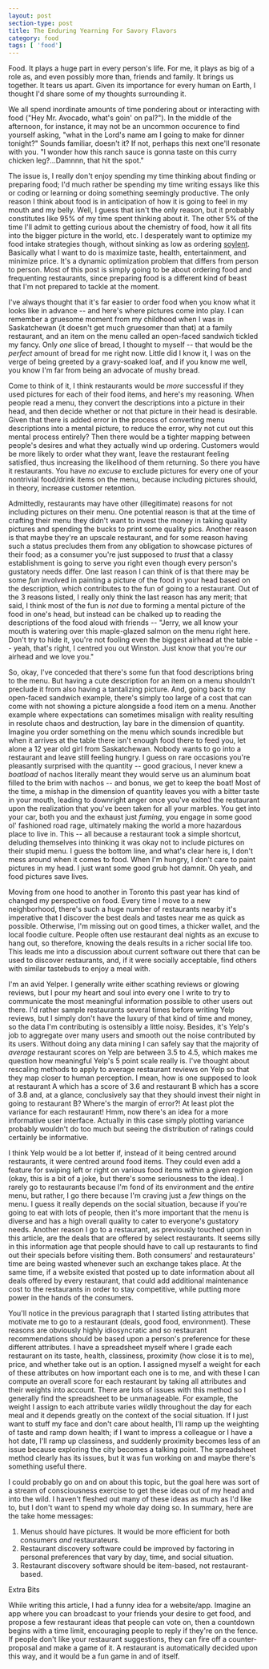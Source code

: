 ```yaml
---
layout: post
section-type: post
title: The Enduring Yearning For Savory Flavors
category: food
tags: [ 'food']
---
```


Food.  It plays a huge part in every person's life.  For me, it plays as big of a role as, and even possibly more than, friends and family.  It brings us together.  It tears us apart.  Given its importance for every human on Earth, I thought I'd share some of my thoughts surrounding it.

We all spend inordinate amounts of time pondering about or interacting with food ("Hey Mr. Avocado, what's goin' on pal?").  In the middle of the afternoon, for instance, it may not be an uncommon occurence to find yourself asking, "what in the Lord's name am I going to make for dinner tonight?"  Sounds familiar, doesn't it?  If not, perhaps this next one'll resonate with you.  "I wonder how this ranch sauce is gonna taste on this curry chicken leg?...Damnnn, that hit the spot."

The issue is, I really don't enjoy spending my time thinking about finding or preparing food; I'd much rather be spending my time writing essays like this or coding or learning or doing something seemingly productive.  The only reason I think about food is in anticipation of how it is going to feel in my mouth and my belly.  Well, I guess that isn't the only reason, but it probably constitutes like 95% of my time spent thinking about it.  The other 5% of the time I'll admit to getting curious about the chemistry of food, how it all fits into the bigger picture in the world, etc.  I desperately want to optimize my food intake strategies though, without sinking as low as ordering [soylent](https://www.soylent.com/).  Basically what I want to do is maximize taste, health, entertainment, and minimize price.  It's a dynamic optimization problem that differs from person to person.  Most of this post is simply going to be about ordering food and frequenting restaurants, since preparing food is a different kind of beast that I'm not prepared to tackle at the moment.

I've always thought that it's far easier to order food when you know what it looks like in advance -- and here's where pictures come into play.  I can remember a gruesome moment from my childhood when I was in Saskatchewan (it doesn't get much gruesomer than that) at a family restaurant, and an item on the menu called an open-faced sandwich tickled my fancy.  Only _one_ slice of bread, I thought to myself -- that would be the _perfect_ amount of bread for me right now.  Little did I know it, I was on the verge of being greeted by a gravy-soaked loaf, and if you know me well, you know I'm far from being an advocate of mushy bread.  

Come to think of it, I think restaurants would be _more_ successful if they used pictures for each of their food items, and here's my reasoning.  When people read a menu, they convert the descriptions into a picture in their head, and then decide whether or not that picture in their head is desirable.  Given that there is added error in the process of converting menu descriptions into a mental picture, to reduce the error, why not cut out this mental process entirely?  Then there would be a tighter mapping between people's desires and what they actually wind up ordering.  Customers would be more likely to order what they want, leave the restaurant feeling satisfied, thus increasing the likelihood of them returning.  So there you have it restaurants.  You have _no excuse_ to exclude pictures for every one of your nontrivial food/drink items on the menu, because including pictures should, in theory, increase customer retention.  

Admittedly, restaurants may have other (illegitimate) reasons for not including pictures on their menu.  One potential reason is that at the time of crafting their menu they didn't want to invest the money in taking quality pictures and spending the bucks to print some quality pics.  Another reason is that maybe they're an upscale restaurant, and for some reason having such a status precludes them from any obligation to showcase pictures of their food; as a consumer you're just supposed to _trust_ that a classy establishment is going to serve you right even though every person's gustatory needs differ.  One last reason I can think of is that there may be some _fun_ involved in painting a picture of the food in your head based on the description, which contributes to the fun of going to a restaurant.  Out of the 3 reasons listed, I really only think the last reason has any merit; that said, I think most of the fun is _not_ due to forming a mental picture of the food in one's head, but instead can be chalked up to reading the descriptions of the food aloud with friends -- "Jerry, we all know your mouth is watering over this maple-glazed salmon on the menu right here.  Don't try to hide it, you're not fooling even the biggest airhead at the table -- yeah, that's right, I centred you out Winston.  Just know that you're _our_ airhead and we love you."  

So, okay, I've conceded that there's some fun that food descriptions bring to the menu.  But having a cute description for an item on a menu shouldn't preclude it from also having a tantalizing picture.  And, going back to my open-faced sandwich example, there's simply too large of a cost that can come with not showing a picture alongside a food item on a menu.  Another example where expectations can sometimes misalign with reality resulting in resolute chaos and destruction, lay bare in the dimension of quantity.  Imagine you order something on the menu which sounds incredible but when it arrives at the table there isn't enough food there to feed you, let alone a 12 year old girl from Saskatchewan.  Nobody wants to go into a restaurant and leave still feeling hungry.  I guess on rare occasions you're pleasantly surprised with the quantity -- good gracious, I never knew a _boatload_ of nachos literally meant they would serve us an aluminum boat filled to the brim with nachos -- and bonus, we get to keep the boat!  Most of the time, a mishap in the dimension of quantity leaves you with a bitter taste in your mouth, leading to downright anger once you've exited the restaurant upon the realization that you've been taken for all your marbles.  You get into your car, both you and the exhaust just _fuming_, you engage in some good ol' fashioned road rage, ultimately making the world a more hazardous place to live in.  This -- all because a restaurant took a simple shortcut, deluding themselves into thinking it was okay not to include pictures on their stupid menu.  I guess the bottom line, and what's clear here is, I don't mess around when it comes to food.  When I'm hungry, I don't care to paint pictures in my head.  I just want some good grub hot damnit.  Oh yeah, and food pictures save lives.

Moving from one hood to another in Toronto this past year has kind of changed my perspective on food.  Every time I move to a new neighborhood, there's such a huge number of restaurants nearby it's imperative that I discover the best deals and tastes near me as quick as possible.  Otherwise, I'm missing out on good times, a thicker wallet, and the local foodie culture.  People often use restaurant deal nights as an excuse to hang out, so therefore, knowing the deals results in a richer social life too.  This leads me into a discussion about current software out there that can be used to discover restaurants, and, if it were socially acceptable, find others with similar tastebuds to enjoy a meal with.  

I'm an avid Yelper.  I generally write either scathing reviews or glowing reviews, but I pour my heart and soul into every one I write to try to communicate the most meaningful information possible to other users out there.  I'd rather sample restaurants several times before writing Yelp reviews, but I simply don't have the luxury of that kind of time and money, so the data I'm contributing is ostensibly a little noisy.  Besides, it's Yelp's job to aggregate over many users and smooth out the noise contributed by its users.  Without doing any data mining I can safely say that the majority of _average_ restaurant scores on Yelp are between 3.5 to 4.5, which makes me question how meaningful Yelp's 5 point scale really is.  I've thought about rescaling methods to apply to average restaurant reviews on Yelp so that they map closer to human perception.  I mean, how is one supposed to look at restaurant A which has a score of 3.6 and restaurant B which has a score of 3.8 and, at a glance, conclusively say that they should invest their night in going to restaurant B?  Where's the margin of error?!  At least plot the variance for each restaurant!  Hmm, now there's an idea for a more informative user interface.  Actually in this case simply plotting variance probably wouldn't do too much but seeing the distribution of ratings could certainly be informative.

I think Yelp would be a lot better if, instead of it being centred around restaurants, it were centred around food items.  They could even add a feature for swiping left or right on various food items within a given region (okay, this is a bit of a joke, but there's some seriousness to the idea).  I rarely go to restaurants because I'm fond of its environment and the _entire_ menu, but rather, I go there because I'm craving just a _few_ things on the menu.  I guess it really depends on the social situation, because if you're going to eat with lots of people, then it's more important that the menu is diverse and has a high overall quality to cater to everyone's gustatory needs.  Another reason I go to a restaurant, as previously touched upon in this article, are the deals that are offered by select restaurants.  It seems silly in this information age that people should have to call up restaurants to find out their specials before visiting them.  Both consumers' and restaurateurs' time are being wasted whenever such an exchange takes place.  At the same time, if a website existed that posted up to date information about all deals offered by every restaurant, that could add additional maintenance cost to the restaurants in order to stay competitive, while putting more power in the hands of the consumers.

You'll notice in the previous paragraph that I started listing attributes that motivate me to go to a restaurant (deals, good food, environment).  These reasons are obviously highly idiosyncratic and so restaurant recommendations should be based upon a person's preference for these different attributes.  I have a spreadsheet myself where I grade each restaurant on its taste, health, classiness, proximity (how close it is to me), price, and whether take out is an option.  I assigned myself a weight for each of these attributes on how important each one is to me, and with these I can compute an overall score for each restaurant by taking all attributes and their weights into account.  There are lots of issues with this method so I generally find the spreadsheet to be unmanageable.  For example, the weight I assign to each attribute varies wildly throughout the day for each meal and it depends greatly on the context of the social situation.  If I just want to stuff my face and don't care about health, I'll ramp up the weighting of taste and ramp down health; if I want to impress a colleague or I have a hot date, I'll ramp up classiness, and suddenly proximity becomes less of an issue because exploring the city becomes a talking point.  The spreadsheet method clearly has its issues, but it was fun working on and maybe there's something useful there.

I could probably go on and on about this topic, but the goal here was sort of a stream of consciousness exercise to get these ideas out of my head and into the wild.  I haven't fleshed out many of these ideas as much as I'd like to, but I don't want to spend my whole day doing so.  In summary, here are the take home messages:

1. Menus should have pictures.  It would be more efficient for both consumers _and_ restaurateurs.
2. Restaurant discovery software could be improved by factoring in personal preferences that vary by day, time, and social situation.
3. Restaurant discovery software should be item-based, not restaurant-based.

Extra Bits

While writing this article, I had a funny idea for a website/app.  Imagine an app where you can broadcast to your friends your desire to get food, and propose a few restaurant ideas that people can vote on, then a countdown begins with a time limit, encouraging people to reply if they're on the fence.  If people don't like your restaurant suggestions, they can fire off a counter-proposal and make a game of it.  A restaurant is automatically decided upon this way, and it would be a fun game in and of itself.  